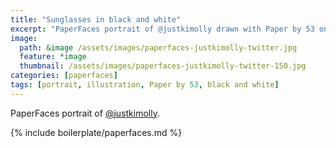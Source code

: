 ```yaml
---
title: "Sunglasses in black and white"
excerpt: "PaperFaces portrait of @justkimolly drawn with Paper by 53 on an iPad."
image: 
  path: &image /assets/images/paperfaces-justkimolly-twitter.jpg 
  feature: *image
  thumbnail: /assets/images/paperfaces-justkimolly-twitter-150.jpg
categories: [paperfaces]
tags: [portrait, illustration, Paper by 53, black and white]
---
```


PaperFaces portrait of [@justkimolly](https://twitter.com/justkimolly).

{% include boilerplate/paperfaces.md %}
